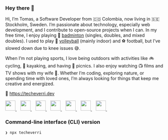 ### Hey there 👋

Hi, I’m Tomas, a Software Developer from 🇨🇴 Colombia, now living in 🇸🇪
Stockholm, Sweden. I’m passionate about technology, especially web development,
and I contribute to open-source projects when I can. In my free time, I enjoy
playing 🏸
[badminton](https://badmintonsweden.tournamentsoftware.com/player-profile/c51332aa-ffdc-47aa-9d28-281ed4108d03)
(singles, doubles, and mixed doubles). I used to play 🏐
[volleyball](https://kthvolleyball.com/) (mainly indoor) and ⚽️ football, but
I’ve slowed down due to knee issues 😅.

When I’m not playing sports, I love being outdoors with activities like 🚲
cycling, 🛶 kayaking, and having 🧺 picnics. I also enjoy watching 📺 films and
TV shows with my wife 👰. Whether I’m coding, exploring nature, or spending time
with loved ones, I’m always looking for things that keep me creative and
energized.

🔗 <https://techeverri.dev>

<a title="Twitter" href="https://x.com/TomasEcheverri">
  <img height="32" src="https://unpkg.com/super-tiny-icons@0.6.0/images/svg/x.svg" />
</a>
&nbsp;&nbsp;
<a rel="me" title="Mastodon" href="https://mastodon.social/@techeverri">
  <img height="32" src="https://unpkg.com/super-tiny-icons@latest/images/svg/mastodon.svg" />
</a>
&nbsp;&nbsp;
<a title="LinkedIn" href="https://www.linkedin.com/in/tomechval/">
  <img height="32" src="https://unpkg.com/super-tiny-icons@latest/images/svg/linkedin.svg" />
</a>
&nbsp;&nbsp;
<a title="GitHub" href="https://github.com/techeverri">
  <img height="32" src="https://unpkg.com/super-tiny-icons@latest/images/svg/github.svg" />
</a>
&nbsp;&nbsp;
<a title="CodePen" href="https://codepen.io/techeverri">
  <img height="32" src="https://unpkg.com/super-tiny-icons@latest/images/svg/codepen.svg" />
</a>
&nbsp;&nbsp;
<a title="npm" href="https://www.npmjs.com/~techeverri">
  <img height="32" src="https://unpkg.com/super-tiny-icons@latest/images/svg/npm.svg" />
</a>
&nbsp;&nbsp;
<a title="Stack Overflow" href="https://stackoverflow.com/users/1416747/tomas-echeverri">
  <img height="32" src="https://unpkg.com/super-tiny-icons@latest/images/svg/stackoverflow.svg" />
</a>
&nbsp;&nbsp;

### Command-line interface (CLI) version

```shell
❯ npx techeverri
```

